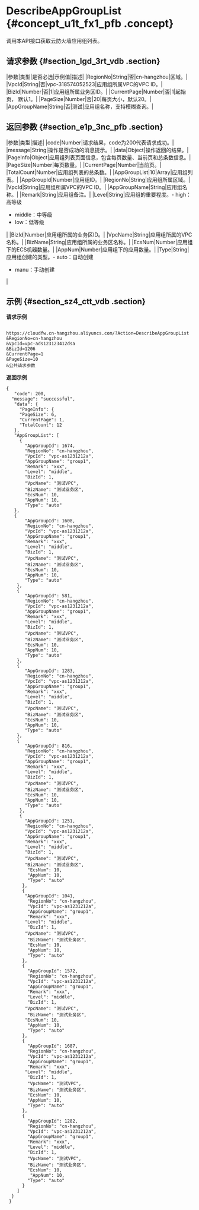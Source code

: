 # DescribeAppGroupList {#concept_u1t_fx1_pfb .concept}

调用本API接口获取云防火墙应用组列表。

## 请求参数 {#section_lgd_3rt_vdb .section}

|参数|类型|是否必选|示例值|描述|
|RegionNo|String|否|cn-hangzhou|区域。|
|VpcId|String|否|vpc-318574052523|应用组所属VPC的VPC ID。|
|BizId|Number|否|1|应用组所属业务区ID。|
|CurrentPage|Number|否|1|起始页， 默认1。|
|PageSize|Number|否|20|每页大小，默认20。|
|AppGroupName|String|否|测试|应用组名称，支持模糊查询。|

## 返回参数 {#section_e1p_3nc_pfb .section}

|参数|类型|描述|
|code|Number|请求结果，code为200代表请求成功。|
|message|String|操作是否成功的消息提示。|
|data|Object|操作返回的结果。|
|PageInfo|Object|应用组列表页面信息，包含每页数量、当前页和总条数信息。|
|PageSize|Number|每页数量。|
|CurrentPage|Number|当前页。|
|TotalCount|Number|应用组列表的总条数。|
|AppGroupList|10|Array|应用组列表。|
|AppGroupId|Number|应用组ID。|
|RegionNo|String|应用组所属区域。|
|VpcId|String|应用组所属VPC的VPC ID。|
|AppGroupName|String|应用组名称。|
|Remark|String|应用组备注。|
|Level|String|应用组的重要程度。-   high：高等级
-   middle：中等级
-   low：低等级

|
|BizId|Number|应用组所属的业务区ID。|
|VpcName|String|应用组所属的VPC名称。|
|BizName|String|应用组所属的业务区名称。|
|EcsNum|Number|应用组下的ECS机器数量。|
|AppNum|Number|应用组下的应用数量。|
|Type|String|应用组创建的类型。-   auto：自动创建
-   manu：手动创建

|

## 示例 {#section_sz4_ctt_vdb .section}

**请求示例**

```

https://cloudfw.cn-hangzhou.aliyuncs.com/?Action=DescribeAppGroupList
&RegionNo=cn-hangzhou
&VpcId=vpc-ads123123412dsa
&BizId=1206
&CurrentPage=1
&PageSize=10
&公共请求参数
```

**返回示例**

```
{
   "code": 200, 
  "message": "successful",
   "data": {
     "PageInfo": {
     "PageSize": 6,
     "CurrentPage": 1, 
     "TotalCount": 12
   },
   "AppGroupList": [
     { 
       "AppGroupId": 1674, 
       "RegionNo": "cn-hangzhou",
       "VpcId": "vpc-as1231212a", 
       "AppGroupName": "group1",
       "Remark": "xxx",
       "Level": "middle",
       "BizId": 1,
       "VpcName": "测试VPC",
       "BizName": "测试业务区", 
       "EcsNum": 10,
       "AppNum": 10,
       "Type": "auto" 
   },
   {
       "AppGroupId": 1608,
       "RegionNo": "cn-hangzhou",
       "VpcId": "vpc-as1231212a", 
       "AppGroupName": "group1",
       "Remark": "xxx",
       "Level": "middle",
       "BizId": 1,
       "VpcName": "测试VPC",
       "BizName": "测试业务区",
       "EcsNum": 10,
       "AppNum": 10,
       "Type": "auto"
    },
    {
       "AppGroupId": 581,
       "RegionNo": "cn-hangzhou",
       "VpcId": "vpc-as1231212a",
       "AppGroupName": "group1",
       "Remark": "xxx", 
       "Level": "middle",
       "BizId": 1,
       "VpcName": "测试VPC",
       "BizName": "测试业务区",
       "EcsNum": 10,
       "AppNum": 10,
       "Type": "auto" 
    },
    { 
       "AppGroupId": 1283,
       "RegionNo": "cn-hangzhou",
       "VpcId": "vpc-as1231212a",
       "AppGroupName": "group1",
       "Remark": "xxx",
       "Level": "middle", 
       "BizId": 1,
       "VpcName": "测试VPC",
       "BizName": "测试业务区",
       "EcsNum": 10,
       "AppNum": 10,
       "Type": "auto"
    },
    {
       "AppGroupId": 816,
       "RegionNo": "cn-hangzhou",
       "VpcId": "vpc-as1231212a",
       "AppGroupName": "group1", 
       "Remark": "xxx",
       "Level": "middle",
       "BizId": 1, 
       "VpcName": "测试VPC",
       "BizName": "测试业务区",
       "EcsNum": 10, 
       "AppNum": 10,
       "Type": "auto"
     },
     { 
       "AppGroupId": 1251,
       "RegionNo": "cn-hangzhou",
       "VpcId": "vpc-as1231212a",
       "AppGroupName": "group1",
       "Remark": "xxx",
       "Level": "middle",
       "BizId": 1, 
       "VpcName": "测试VPC", 
       "BizName": "测试业务区",
        "EcsNum": 10,
        "AppNum": 10,
        "Type": "auto"
      },
      { 
       "AppGroupId": 1041,
        "RegionNo": "cn-hangzhou",
        "VpcId": "vpc-as1231212a",
        "AppGroupName": "group1",
        "Remark": "xxx", 
       "Level": "middle",
        "BizId": 1, 
       "VpcName": "测试VPC",
        "BizName": "测试业务区",
        "EcsNum": 10,
        "AppNum": 10,
        "Type": "auto"
      },
      {
        "AppGroupId": 1572,
        "RegionNo": "cn-hangzhou",
        "VpcId": "vpc-as1231212a",
        "AppGroupName": "group1",
        "Remark": "xxx",
        "Level": "middle",
        "BizId": 1, 
       "VpcName": "测试VPC",
        "BizName": "测试业务区", 
       "EcsNum": 10,
        "AppNum": 10,
        "Type": "auto" 
      },
      {
        "AppGroupId": 1687,
        "RegionNo": "cn-hangzhou",
        "VpcId": "vpc-as1231212a",
        "AppGroupName": "group1",
        "Remark": "xxx", 
       "Level": "middle",
        "BizId": 1,
        "VpcName": "测试VPC",
        "BizName": "测试业务区",
        "EcsNum": 10,
        "AppNum": 10, 
        "Type": "auto"
      },
      {
        "AppGroupId": 1282,
        "RegionNo": "cn-hangzhou", 
        "VpcId": "vpc-as1231212a",
        "AppGroupName": "group1",
        "Remark": "xxx", 
        "Level": "middle", 
        "BizId": 1,
        "VpcName": "测试VPC",
        "BizName": "测试业务区",
        "EcsNum": 10,
         "AppNum": 10, 
        "Type": "auto"
      }
    ]
  }
 }

```

